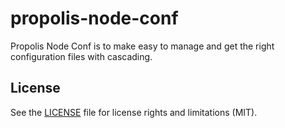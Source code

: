 # propolis-node-conf
Propolis Node Conf is to make easy to manage and get the right configuration files with cascading.

## License

See the [LICENSE](LICENSE.md) file for license rights and limitations (MIT).